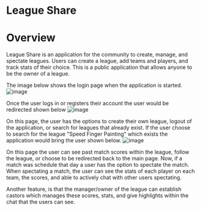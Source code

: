 # League Share
# Overview
League Share is an application for the community to create, manage, and spectate leagues. 
Users can create a league, add teams and players, and track stats of their
choice. This is a public application that allows anyone to be the owner of a league.

The image below shows the login page when the application is started.
![image](https://user-images.githubusercontent.com/46578360/109882414-730dcc00-7c3f-11eb-9c3a-b9c29b24791c.png)

Once the user logs in or registers their account the user would be redirected shown below
![image](https://user-images.githubusercontent.com/46578360/109882824-13fc8700-7c40-11eb-82c3-b9440f2c27c1.png)

On this page, the user has the options to create their own league, logout of the application, or search for leagues that already exist.
If the user choose to search for the league "Speed Finger Painting" which exists the application would bring the user shown below.
![image](https://user-images.githubusercontent.com/46578360/109883366-eebc4880-7c40-11eb-8eee-2045013e6ecf.png)

On this page the user can see past match scores within the league, follow the league, or choose to be redirected back to the main page.
Now, if a match was schedule that day a user has the option to spectate the match.
When spectating a match, the user can see the stats of each player on each team, the scores, and able to actively chat with other users spectating.

Another feature, is that the manager/owner of the league can establish castors which manages these scores, stats, and give highlights within the chat
that the users can see.
